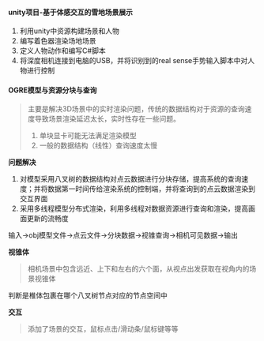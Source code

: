#### unity项目-基于体感交互的雪地场景展示

1. 利用unity中资源构建场景和人物
2. 编写着色器渲染场地场景
3. 定义人物动作和编写C#脚本
4. 将深度相机连接到电脑的USB，并将识别到的real sense手势输入脚本中对人物进行控制



#### OGRE模型与资源分块与查询

> 主要是解决3D场景中的实时渲染问题，传统的数据结构对于资源的查询速度导致场景渲染延迟太长，实时性存在一些问题。
>
> 1. 单块显卡可能无法满足渲染模型
> 2. 一般的数据结构（线性）查询速度太慢

**问题解决**

1. 对模型采用八叉树的数据结构对点云数据进行分块存储，提高系统的查询速度；并将数据第一时间传给渲染系统的控制端，并将查询到的点云数据渲染到交互界面
2. 采用多线程模型分布式渲染，利用多线程对数据资源进行查询和渲染，提高画面更新的流畅度

输入->obj模型文件->点云文件->分块数据->视锥查询->相机可见数据->输出

**视锥体**

> 相机场景中包含远近、上下和左右的六个面，从视点出发获取在视角内的场景视锥体

判断是椎体包裹在哪个八叉树节点对应的节点空间中

**交互**

>  添加了场景的交互，鼠标点击/滑动条/鼠标键等等

